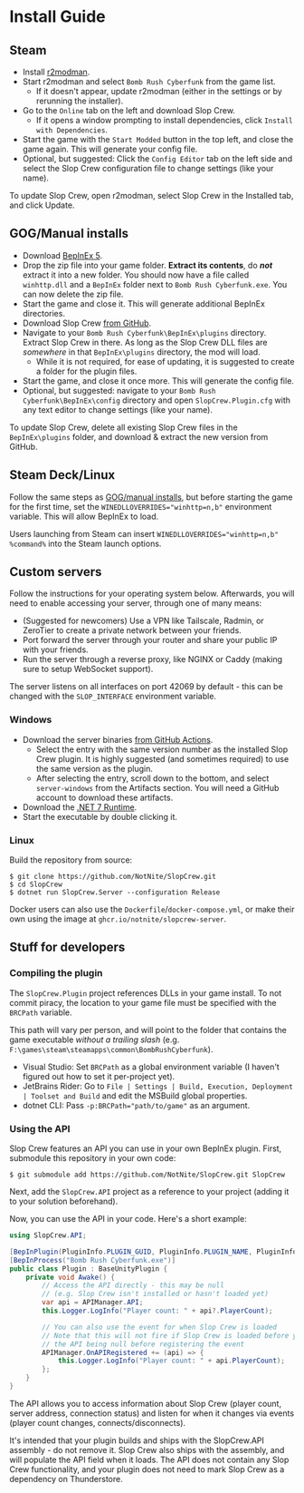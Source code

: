 # Install Guide

## Steam

- Install [r2modman](https://thunderstore.io/c/bomb-rush-cyberfunk/p/ebkr/r2modman/).
- Start r2modman and select `Bomb Rush Cyberfunk` from the game list.
  - If it doesn't appear, update r2modman (either in the settings or by rerunning the installer).
- Go to the `Online` tab on the left and download Slop Crew.
  - If it opens a window prompting to install dependencies, click `Install with Dependencies`.
- Start the game with the `Start Modded` button in the top left, and close the game again. This will generate your config file.
- Optional, but suggested: Click the `Config Editor` tab on the left side and select the Slop Crew configuration file to change settings (like your name).

To update Slop Crew, open r2modman, select Slop Crew in the Installed tab, and click Update.

## GOG/Manual installs

- Download [BepInEx 5](https://github.com/BepInEx/BepInEx/releases/download/v5.4.21/BepInEx_x64_5.4.21.0.zip).
- Drop the zip file into your game folder. **Extract its contents**, do ***not*** extract it into a new folder. You should now have a file called `winhttp.dll` and a `BepInEx` folder next to `Bomb Rush Cyberfunk.exe`. You can now delete the zip file.
- Start the game and close it. This will generate additional BepInEx directories.
- Download Slop Crew [from GitHub](https://github.com/NotNite/SlopCrew/releases).
- Navigate to your `Bomb Rush Cyberfunk\BepInEx\plugins` directory. Extract Slop Crew in there. As long as the Slop Crew DLL files are *somewhere* in that `BepInEx\plugins` directory, the mod will load.
  - While it is not required, for ease of updating, it is suggested to create a folder for the plugin files.
- Start the game, and close it once more. This will generate the config file.
- Optional, but suggested: navigate to your `Bomb Rush Cyberfunk\BepInEx\config` directory and open `SlopCrew.Plugin.cfg` with any text editor to change settings (like your name).

To update Slop Crew, delete all existing Slop Crew files in the `BepInEx\plugins` folder, and download & extract the new version from GitHub.

## Steam Deck/Linux

Follow the same steps as [GOG/manual installs](#gogmanual-installs), but before starting the game for the first time, set the `WINEDLLOVERRIDES="winhttp=n,b"` environment variable. This will allow BepInEx to load.

Users launching from Steam can insert `WINEDLLOVERRIDES="winhttp=n,b" %command%` into the Steam launch options.

## Custom servers

Follow the instructions for your operating system below. Afterwards, you will need to enable accessing your server, through one of many means:

- (Suggested for newcomers) Use a VPN like Tailscale, Radmin, or ZeroTier to create a private network between your friends.
- Port forward the server through your router and share your public IP with your friends.
- Run the server through a reverse proxy, like NGINX or Caddy (making sure to setup WebSocket support).

The server listens on all interfaces on port 42069 by default - this can be changed with the `SLOP_INTERFACE` environment variable.

### Windows

- Download the server binaries [from GitHub Actions](https://github.com/NotNite/SlopCrew/actions/workflows/server-build.yml?query=branch%3Amain+event%3Apush).
  - Select the entry with the same version number as the installed Slop Crew plugin. It is highly suggested (and sometimes required) to use the same version as the plugin.
  - After selecting the entry, scroll down to the bottom, and select `server-windows` from the Artifacts section. You will need a GitHub account to download these artifacts.
- Download the [.NET 7 Runtime](https://dotnet.microsoft.com/en-us/download/dotnet/thank-you/runtime-7.0.10-windows-x64-installer).
- Start the executable by double clicking it.

### Linux

Build the repository from source:

```shell
$ git clone https://github.com/NotNite/SlopCrew.git
$ cd SlopCrew
$ dotnet run SlopCrew.Server --configuration Release
```

Docker users can also use the `Dockerfile`/`docker-compose.yml`, or make their own using the image at `ghcr.io/notnite/slopcrew-server`.

## Stuff for developers

### Compiling the plugin

The `SlopCrew.Plugin` project references DLLs in your game install. To not commit piracy, the location to your game file must be specified with the `BRCPath` variable.

This path will vary per person, and will point to the folder that contains the game executable *without a trailing slash* (e.g. `F:\games\steam\steamapps\common\BombRushCyberfunk`).

- Visual Studio: Set `BRCPath` as a global environment variable (I haven't figured out how to set it per-project yet).
- JetBrains Rider: Go to `File | Settings | Build, Execution, Deployment | Toolset and Build` and edit the MSBuild global properties.
- dotnet CLI: Pass `-p:BRCPath="path/to/game"` as an argument.

### Using the API

Slop Crew features an API you can use in your own BepInEx plugin. First, submodule this repository in your own code:

```shell
$ git submodule add https://github.com/NotNite/SlopCrew.git SlopCrew
```

Next, add the `SlopCrew.API` project as a reference to your project (adding it to your solution beforehand).

Now, you can use the API in your code. Here's a short example:

```cs
using SlopCrew.API;

[BepInPlugin(PluginInfo.PLUGIN_GUID, PluginInfo.PLUGIN_NAME, PluginInfo.PLUGIN_VERSION)]
[BepInProcess("Bomb Rush Cyberfunk.exe")]
public class Plugin : BaseUnityPlugin {
    private void Awake() {
        // Access the API directly - this may be null
        // (e.g. Slop Crew isn't installed or hasn't loaded yet)
        var api = APIManager.API;
        this.Logger.LogInfo("Player count: " + api?.PlayerCount);

        // You can also use the event for when Slop Crew is loaded
        // Note that this will not fire if Slop Crew is loaded before yours; check for
        // the API being null before registering the event
        APIManager.OnAPIRegistered += (api) => {
            this.Logger.LogInfo("Player count: " + api.PlayerCount);
        };
    }
}
```

The API allows you to access information about Slop Crew (player count, server address, connection status) and listen for when it changes via events (player count changes, connects/disconnects).

It's intended that your plugin builds and ships with the SlopCrew.API assembly - do not remove it. Slop Crew also ships with the assembly, and will populate the API field when it loads. The API does not contain any Slop Crew functionality, and your plugin does not need to mark Slop Crew as a dependency on Thunderstore.
